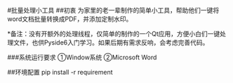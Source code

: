 #批量处理小工具
##初衷
为家里的老一辈制作的简单小工具，帮助他们一键将word文档批量转换成PDF，并添加定制水印。

*备注：没有开额外的处理线程，仅简单的制作的一个Qt应用，方便小白们一键处理文件，也供Pyside6入门学习。如果后期有需求反响，会考虑完善代码。

###系统运行要求
①Window系统
②Microsoft Word

##环境配置
    pip install -r requirement